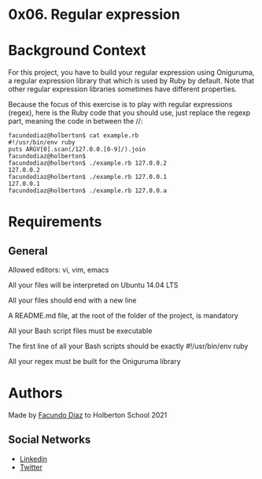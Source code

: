 # 0x06. Regular expression
# Background Context

For this project, you have to build your regular expression using Oniguruma, a regular expression library that which is used by Ruby by default. Note that other regular expression libraries sometimes have different properties.

Because the focus of this exercise is to play with regular expressions (regex), here is the Ruby code that you should use, just replace the regexp part, meaning the code in between the //:

```
facundodiaz@holberton$ cat example.rb
#!/usr/bin/env ruby
puts ARGV[0].scan(/127.0.0.[0-9]/).join
facundodiaz@holberton$
facundodiaz@holberton$ ./example.rb 127.0.0.2
127.0.0.2
facundodiaz@holberton$ ./example.rb 127.0.0.1
127.0.0.1
facundodiaz@holberton$ ./example.rb 127.0.0.a
```

# Requirements
General
----------
Allowed editors: vi, vim, emacs

All your files will be interpreted on Ubuntu 14.04 LTS

All your files should end with a new line

A README.md file, at the root of the folder of the project, is mandatory

All your Bash script files must be executable

The first line of all your Bash scripts should be exactly #!/usr/bin/env ruby

All your regex must be built for the Oniguruma library

# Authors
Made by [Facundo Diaz](https://github.com/facu2279) to Holberton School 2021

Social Networks
-------------------
- [Linkedin](https://www.linkedin.com/in/facundo-d%C3%ADaz-720110149/)
- [Twitter](https://twitter.com/facudiazuy)